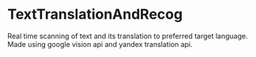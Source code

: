 # TextTranslationAndRecog
Real time scanning of text and its translation to preferred target language.
Made using google vision api and yandex translation api.
